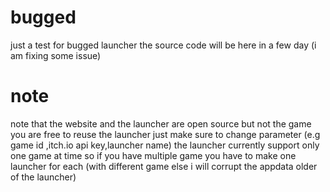 # bugged
just a test for bugged launcher
the source code will be here in a few day (i am fixing some issue)
# note
note that the website and the launcher are open source
but not the game   
you are free to reuse the launcher just make sure to change parameter
(e.g game id ,itch.io api key,launcher name)
the launcher currently support only one game at time so if you have multiple game you have to make one launcher for each (with different game else i will corrupt the appdata older of the launcher)
